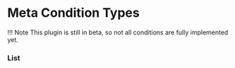 # Meta Condition Types

!!! Note
	This plugin is still in beta, so not all conditions are fully implemented yet.

### List
<!---
* [Active Power Type](entity_condition_types/active_power_type.md)
* [Equipped Trinket](entity_condition_types/equipped_trinket.md)
* [Evaluate Condition](entity_condition_types/evaluate_condition.md)
* [Resource Percentage](entity_condition_types/resource_percentage.md)
-->